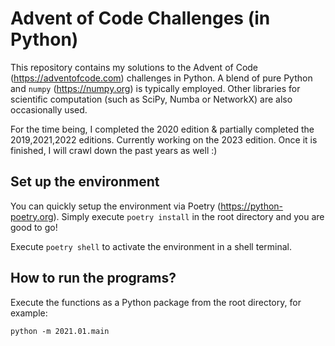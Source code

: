 # Advent of Code Challenges (in Python)

This repository contains my solutions to the Advent of Code (https://adventofcode.com) challenges in Python. A blend of pure Python and `numpy` (https://numpy.org) is typically employed. Other libraries for scientific computation (such as SciPy, Numba or NetworkX) are also occasionally used. 

For the time being, I completed the 2020 edition & partially completed the 2019,2021,2022 editions. Currently working on the 2023 edition. Once it is finished, I will crawl down the past years as well :)

## Set up the environment
You can quickly setup the environment via Poetry (https://python-poetry.org).
Simply execute `poetry install` in the root directory and you are good to go!

Execute `poetry shell` to activate the environment in a shell terminal.


## How to run the programs?

Execute the functions as a Python package from the root directory, for example:
```
python -m 2021.01.main
```
